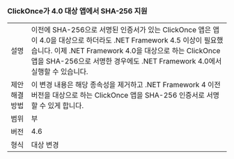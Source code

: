 ### <a name="clickonce-supports-sha-256-on-40-targeted-apps"></a>ClickOnce가 4.0 대상 앱에서 SHA-256 지원

|   |   |
|---|---|
|설명|이전에 SHA-256으로 서명된 인증서가 있는 ClickOnce 앱은 앱이 4.0을 대상으로 하더라도 .NET Framework 4.5 이상이 필요했습니다. 이제 .NET Framework 4.0을 대상으로 하는 ClickOnce 앱을 SHA-256으로 서명한 경우에도 .NET Framework 4.0에서 실행할 수 있습니다.|
|제안 해결 방법|이 변경 내용은 해당 종속성을 제거하고 .NET Framework 4 이전 버전을 대상으로 하는 ClickOnce 앱을 SHA-256 인증서로 서명할 수 있게 합니다.|
|범위|부|
|버전|4.6|
|형식|대상 변경|

